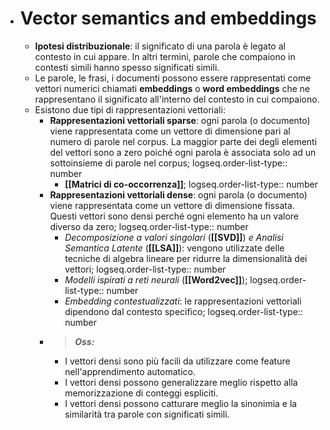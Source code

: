 - # Vector semantics and embeddings
	- **Ipotesi distribuzionale**: il significato di una parola è legato al contesto in cui appare. In altri termini, parole che compaiono in contesti simili hanno spesso significati simili.
	- Le parole, le frasi, i documenti possono essere rappresentati come vettori numerici chiamati **embeddings** o **word embeddings** che ne rappresentano il significato all'interno del contesto in cui compaiono.
	- Esistono due tipi di rappresentazioni vettoriali:
		- **Rappresentazioni vettoriali sparse**: ogni parola (o documento) viene rappresentata come un vettore di dimensione pari al numero di parole nel corpus. La maggior parte dei degli elementi del vettori sono a zero poiché ogni parola è associata solo ad un sottoinsieme di parole nel corpus;
		  logseq.order-list-type:: number
			- **[[Matrici di co-occorrenza]]**;
			  logseq.order-list-type:: number
		- **Rappresentazioni vettoriali dense**: ogni parola (o documento) viene rappresentata come un vettore di dimensione fissata. Questi vettori sono densi perché ogni elemento ha un valore diverso da zero;
		  logseq.order-list-type:: number
			- *Decomposizione a valori singolari* (**[[SVD]]**) *e Analisi Semantica Latente* (**[[LSA]]**): vengono utilizzate delle tecniche di algebra lineare per ridurre la dimensionalità dei vettori;
			  logseq.order-list-type:: number
			- *Modelli ispirati a reti neurali* (**[[Word2vec]]**);
			  logseq.order-list-type:: number
			- *Embedding contestualizzati*: le rappresentazioni vettoriali dipendono dal contesto specifico;
			  logseq.order-list-type:: number
		- > **_Oss:_**
		  + I vettori densi sono più facili da utilizzare come feature nell'apprendimento automatico.
		  + I vettori densi possono generalizzare meglio rispetto alla memorizzazione di conteggi espliciti.
		  + I vettori densi possono catturare meglio la sinonimia e la similarità tra parole con significati simili.